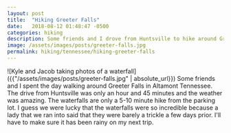 ```yaml
---
layout: post
title:  "Hiking Greeter Falls"
date:   2018-08-12 01:48:47 -0500
categories: hiking
description: Some friends and I drove from Huntsville to hike around Greeter Falls in Altamont Tennessee.
image: /assets/images/posts/greeter-falls.jpg
permalink: hiking/tennessee/hiking-greeter-falls
---
```


![Kyle and Jacob taking photos of a waterfall]({{"/assets/images/posts/greeter-falls.jpg" | absolute_url}})
Some friends and I spent the day walking around Greeter Falls in Altamont Tennessee. The drive from Huntsville was only an hour and 45 minutes and the weather was amazing. The waterfalls are only a 5-10 minute hike from the parking lot. I guess we were lucky that the waterfalls were so incredible because a lady that we ran into said that they were barely a trickle a few days prior. I'll have to make sure it has been rainy on my next trip.